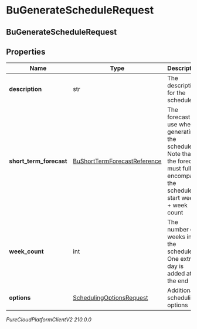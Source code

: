 # BuGenerateScheduleRequest

## BuGenerateScheduleRequest

## Properties

|Name | Type | Description | Notes|
|------------ | ------------- | ------------- | -------------|
| **description** | str | The description for the schedule | |
| **short_term_forecast** | [BuShortTermForecastReference](BuShortTermForecastReference) | The forecast to use when generating the schedule.  Note that the forecast must fully encompass the schedule&#39;s start week + week count | [optional] |
| **week_count** | int | The number of weeks in the schedule. One extra day is added at the end | |
| **options** | [SchedulingOptionsRequest](SchedulingOptionsRequest) | Additional scheduling options | [optional] |



_PureCloudPlatformClientV2 210.0.0_

